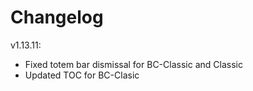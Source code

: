 # Changelog

v1.13.11:

- Fixed totem bar dismissal for BC-Classic and Classic
- Updated TOC for BC-Clasic

